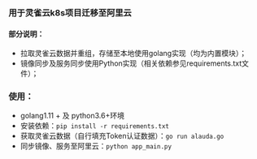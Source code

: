 ### 用于灵雀云k8s项目迁移至阿里云
#### 部分说明：
- 拉取灵雀云数据并重组，存储至本地使用golang实现（均为内置模块）；
- 镜像同步及服务同步使用Python实现（相关依赖参见requirements.txt文件）；

### 使用：
- golang1.11 + 及 python3.6+环境
- 安装依赖：`pip install -r requirements.txt`
- 获取灵雀云数据（自行填充Token认证数据）：`go run alauda.go`
- 同步镜像、服务至阿里云：`python app_main.py`